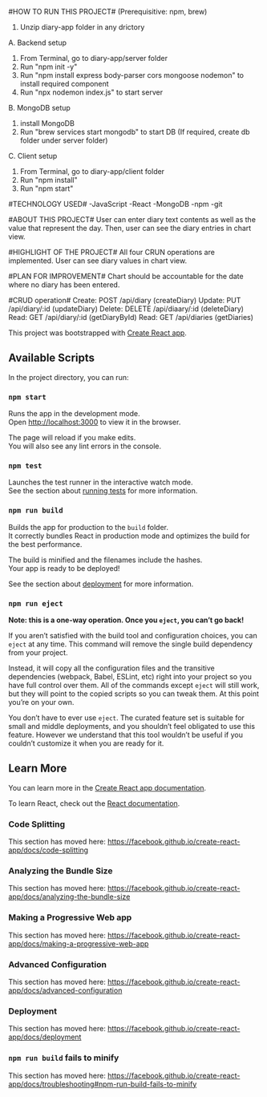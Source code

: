 #HOW TO RUN THIS PROJECT#
(Prerequisitive: npm, brew)
1. Unzip diary-app folder in any drictory 

A. Backend setup
1. From Terminal, go to diary-app/server folder
2. Run "npm init -y"
3. Run "npm install express body-parser cors mongoose nodemon" to install required component
4. Run "npx nodemon index.js" to start server

B. MongoDB setup
1. install MongoDB
2. Run "brew services start mongodb" to start DB
(If required, create db folder under server folder)

C. Client setup
1. From Terminal, go to diary-app/client folder
2. Run "npm install"
3. Run "npm start"

#TECHNOLOGY USED#
-JavaScript
-React
-MongoDB
-npm
-git

#ABOUT THIS PROJECT#
User can enter diary text contents as well as the value that represent the day.
Then, user can see the diary entries in chart view.

#HIGHLIGHT OF THE PROJECT#
All four CRUN operations are implemented.
User can see diary values in chart view.

#PLAN FOR IMPROVEMENT#
Chart should be accountable for the date where no diary has been entered.


#CRUD operation#
Create: POST /api/diary (createDiary)
Update: PUT /api/diary/:id (updateDiary)
Delete: DELETE /api/diaary/:id (deleteDiary)
Read: GET /api/diary/:id (getDiaryById)
Read: GET /api/diaries (getDiaries)






This project was bootstrapped with [Create React app](https://github.com/facebook/create-react-app).

## Available Scripts

In the project directory, you can run:

### `npm start`

Runs the app in the development mode.<br />
Open [http://localhost:3000](http://localhost:3000) to view it in the browser.

The page will reload if you make edits.<br />
You will also see any lint errors in the console.

### `npm test`

Launches the test runner in the interactive watch mode.<br />
See the section about [running tests](https://facebook.github.io/create-react-app/docs/running-tests) for more information.

### `npm run build`

Builds the app for production to the `build` folder.<br />
It correctly bundles React in production mode and optimizes the build for the best performance.

The build is minified and the filenames include the hashes.<br />
Your app is ready to be deployed!

See the section about [deployment](https://facebook.github.io/create-react-app/docs/deployment) for more information.

### `npm run eject`

**Note: this is a one-way operation. Once you `eject`, you can’t go back!**

If you aren’t satisfied with the build tool and configuration choices, you can `eject` at any time. This command will remove the single build dependency from your project.

Instead, it will copy all the configuration files and the transitive dependencies (webpack, Babel, ESLint, etc) right into your project so you have full control over them. All of the commands except `eject` will still work, but they will point to the copied scripts so you can tweak them. At this point you’re on your own.

You don’t have to ever use `eject`. The curated feature set is suitable for small and middle deployments, and you shouldn’t feel obligated to use this feature. However we understand that this tool wouldn’t be useful if you couldn’t customize it when you are ready for it.

## Learn More

You can learn more in the [Create React app documentation](https://facebook.github.io/create-react-app/docs/getting-started).

To learn React, check out the [React documentation](https://reactjs.org/).

### Code Splitting

This section has moved here: https://facebook.github.io/create-react-app/docs/code-splitting

### Analyzing the Bundle Size

This section has moved here: https://facebook.github.io/create-react-app/docs/analyzing-the-bundle-size

### Making a Progressive Web app

This section has moved here: https://facebook.github.io/create-react-app/docs/making-a-progressive-web-app

### Advanced Configuration

This section has moved here: https://facebook.github.io/create-react-app/docs/advanced-configuration

### Deployment

This section has moved here: https://facebook.github.io/create-react-app/docs/deployment

### `npm run build` fails to minify

This section has moved here: https://facebook.github.io/create-react-app/docs/troubleshooting#npm-run-build-fails-to-minify
